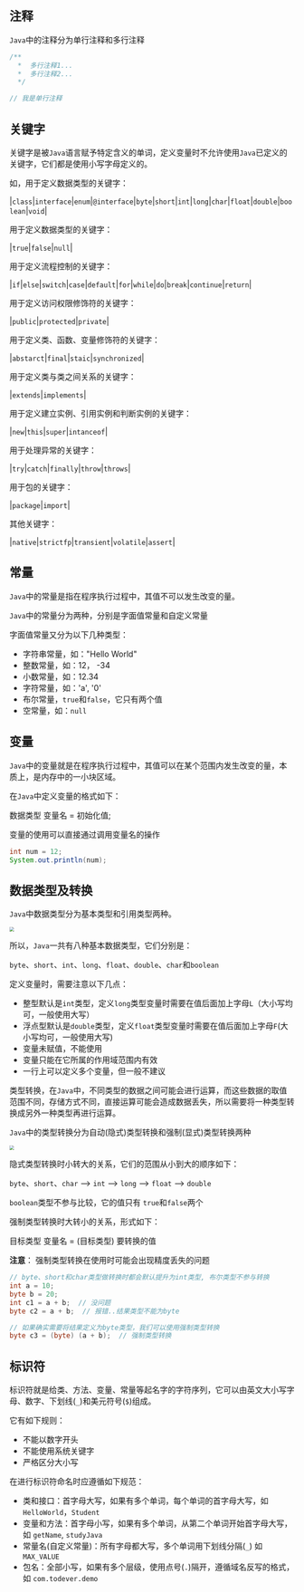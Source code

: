 ## 注释

`Java`中的注释分为单行注释和多行注释

```java
/**
  *  多行注释1...
  *  多行注释2...
  */

// 我是单行注释
```

## 关键字

关键字是被`Java`语言赋予特定含义的单词，定义变量时不允许使用`Java`已定义的关键字，它们都是使用小写字母定义的。

如，用于定义数据类型的关键字：

|`class`|`interface`|`enum`|`@interface`|`byte`|`short`|`int`|`long`|`char`|`float`|`double`|`boolean`|`void`|

用于定义数据类型的关键字：

|`true`|`false`|`null`|

用于定义流程控制的关键字：

|`if`|`else`|`switch`|`case`|`default`|`for`|`while`|`do`|`break`|`continue`|`return`|

用于定义访问权限修饰符的关键字：

|`public`|`protected`|`private`|

用于定义类、函数、变量修饰符的关键字：

|`abstarct`|`final`|`staic`|`synchronized`|

用于定义类与类之间关系的关键字：

|`extends`|`implements`|

用于定义建立实例、引用实例和判断实例的关键字：

|`new`|`this`|`super`|`intanceof`|

用于处理异常的关键字：

|`try`|`catch`|`finally`|`throw`|`throws`|

用于包的关键字：

|`package`|`import`|

其他关键字：

|`native`|`strictfp`|`transient`|`volatile`|`assert`|

## 常量

`Java`中的常量是指在程序执行过程中，其值不可以发生改变的量。

`Java`中的常量分为两种，分别是字面值常量和自定义常量

字面值常量又分为以下几种类型：

- 字符串常量，如："Hello World"
- 整数常量，如：12， -34
- 小数常量，如：12.34
- 字符常量，如：'a', '0'
- 布尔常量，`true`和`false`，它只有两个值
- 空常量，如：`null`

## 变量

`Java`中的变量就是在程序执行过程中，其值可以在某个范围内发生改变的量，本质上，是内存中的一小块区域。

在`Java`中定义变量的格式如下：

数据类型 变量名 = 初始化值;

变量的使用可以直接通过调用变量名的操作

```java
int num = 12;
System.out.println(num);
```

## 数据类型及转换

`Java`中数据类型分为基本类型和引用类型两种。

<img src="https://s1.ax1x.com/2020/03/19/8yZph8.png" style="zoom:50%" />

所以，`Java`一共有八种基本数据类型，它们分别是：

`byte`、`short`、`int`、`long`、`float`、`double`、`char`和`boolean`

定义变量时，需要注意以下几点：

- 整型默认是`int`类型，定义`long`类型变量时需要在值后面加上字母`L`（大小写均可，一般使用大写）
- 浮点型默认是`double`类型，定义`float`类型变量时需要在值后面加上字母`F`(大小写均可，一般使用大写)
- 变量未赋值，不能使用
- 变量只能在它所属的作用域范围内有效
- 一行上可以定义多个变量，但一般不建议

类型转换，在`Java`中，不同类型的数据之间可能会进行运算，而这些数据的取值范围不同，存储方式不同，直接运算可能会造成数据丢失，所以需要将一种类型转换成另外一种类型再进行运算。

`Java`中的类型转换分为自动(隐式)类型转换和强制(显式)类型转换两种

<img src="https://s1.ax1x.com/2020/03/19/8ynAnH.png" style="zoom:50%" />

隐式类型转换时小转大的关系，它们的范围从小到大的顺序如下：

`byte`、`short`、`char` --> `int` --> `long` --> `float` --> `double`

`boolean`类型不参与比较，它的值只有 `true`和`false`两个

强制类型转换时大转小的关系，形式如下：

目标类型 变量名 = (目标类型) 要转换的值

**注意**： 强制类型转换在使用时可能会出现精度丢失的问题

``` java
// byte、short和char类型做转换时都会默认提升为int类型, 布尔类型不参与转换
int a = 10;
byte b = 20;
int c1 = a + b;  // 没问题
byte c2 = a + b;  // 报错..结果类型不能为byte

// 如果确实需要将结果定义为byte类型，我们可以使用强制类型转换
byte c3 = (byte) (a + b);  // 强制类型转换 
```

## 标识符

标识符就是给类、方法、变量、常量等起名字的字符序列，它可以由英文大小写字母、数字、下划线(`_`)和美元符号(`$`)组成。

它有如下规则：

- 不能以数字开头
- 不能使用系统关键字
- 严格区分大小写

在进行标识符命名时应遵循如下规范：

- 类和接口：首字母大写，如果有多个单词，每个单词的首字母大写，如 `HelloWorld`，`Student`
- 变量和方法：首字母小写，如果有多个单词，从第二个单词开始首字母大写，如 `getName`, `studyJava`
- 常量名(自定义常量)：所有字母都大写，多个单词用下划线分隔(`_`) 如 `MAX_VALUE`
- 包名：全部小写，如果有多个层级，使用点号(`.`)隔开，遵循域名反写的格式，如 `com.todever.demo`